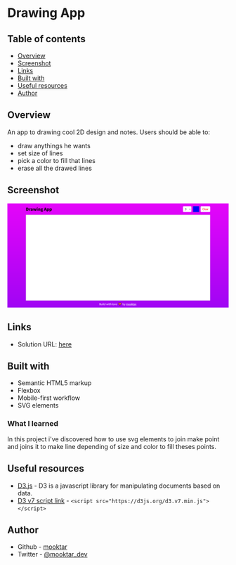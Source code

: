 # Drawing App



## Table of contents

- [Overview](#overview)
- [Screenshot](#screenshot)
- [Links](#links)
- [Built with](#built-with)
- [Useful resources](#useful-resources)
- [Author](#author)



## Overview

An app to drawing cool 2D design and notes.
Users should be able to:

- draw anythings he wants
- set size of lines
- pick a color to fill that lines
- erase all the drawed lines


## Screenshot

![](./screenshot.png)


## Links

- Solution URL: [here](https://github.com/mooktar/drawing-app)


## Built with

- Semantic HTML5 markup
- Flexbox
- Mobile-first workflow
- SVG elements


### What I learned

In this project i've discovered how to use svg elements to join make point and joins it to make line depending of size and color to fill theses points.


## Useful resources

- [D3.js](https://www.d3js.org) - D3 is a javascript library for manipulating documents based on data.
- [D3 v7 script link](https://d3js.org/d3.v7.min.js) - ```<script src="https://d3js.org/d3.v7.min.js"></script>```


## Author

- Github - [mooktar](https://github.com/mooktar)
- Twitter - [@mooktar_dev](https://www.twitter.com/mooktar_dev)
